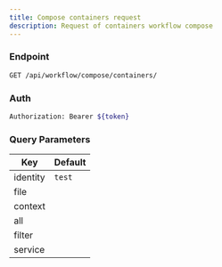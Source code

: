 ```yaml
---
title: Compose containers request
description: Request of containers workflow compose
---
```


### Endpoint

```bash
GET /api/workflow/compose/containers/
```

### Auth

```bash
Authorization: Bearer ${token}
```

### Query Parameters

| Key | Default |
|-----|---------|
| identity | `test` |
| file |  |
| context |  |
| all |  |
| filter |  |
| service |  |

